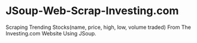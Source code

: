 # JSoup-Web-Scrap-Investing.com
Scraping Trending Stocks(name, price, high, low, volume traded) From The Investing.com Website Using JSoup.
